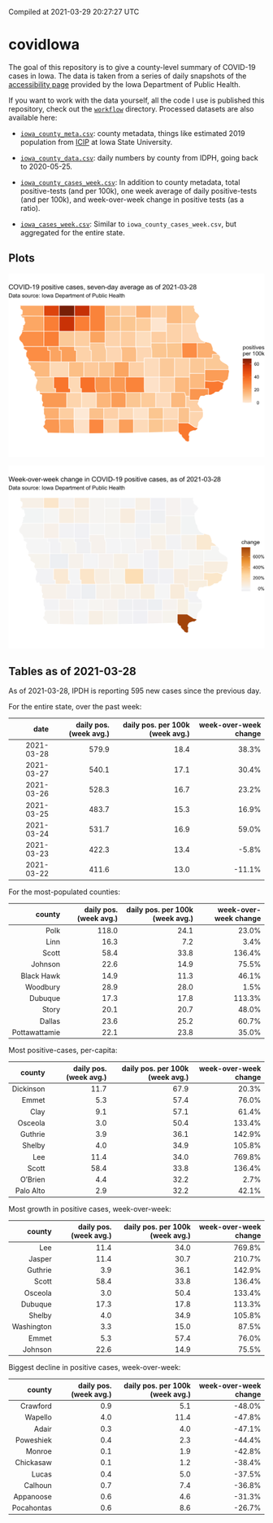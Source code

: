 Compiled at 2021-03-29 20:27:27 UTC

<!-- README.md is generated from README.Rmd. Please edit that file -->

# covidIowa

<!-- badges: start -->

<!-- badges: end -->

The goal of this repository is to give a county-level summary of
COVID-19 cases in Iowa. The data is taken from a series of daily
snapshots of the [accessibility
page](https://coronavirus.iowa.gov/pages/access) provided by the Iowa
Department of Public Health.

If you want to work with the data yourself, all the code I use is
published this repository, check out the [`workflow`](workflow)
directory. Processed datasets are also available here:

  - [`iowa_county_meta.csv`](https://raw.githubusercontent.com/ijlyttle/covidIowa/master/workflow/data/99-publish/iowa_county_meta.csv):
    county metadata, things like estimated 2019 population from
    [ICIP](https://www.icip.iastate.edu/tables/population/counties-estimates)
    at Iowa State University.

  - [`iowa_county_data.csv`](https://raw.githubusercontent.com/ijlyttle/covidIowa/master/workflow/data/99-publish/iowa_county_data.csv):
    daily numbers by county from IDPH, going back to 2020-05-25.

  - [`iowa_county_cases_week.csv`](https://raw.githubusercontent.com/ijlyttle/covidIowa/master/workflow/data/99-publish/iowa_county_data.csv):
    In addition to county metadata, total positive-tests (and per 100k),
    one week average of daily positive-tests (and per 100k), and
    week-over-week change in positive tests (as a ratio).

  - [`iowa_cases_week.csv`](https://raw.githubusercontent.com/ijlyttle/covidIowa/master/workflow/data/99-publish/iowa_cases_week.csv):
    Similar to `iowa_county_cases_week.csv`, but aggregated for the
    entire state.

## Plots

![](workflow/data/99-publish/iowa_cases.png)

![](workflow/data/99-publish/iowa_change.png)

## Tables as of 2021-03-28

As of 2021-03-28, IPDH is reporting 595 new cases since the previous
day.

For the entire state, over the past week:

|       date | daily pos. (week avg.) | daily pos. per 100k (week avg.) | week-over-week change |
| ---------: | ---------------------: | ------------------------------: | --------------------: |
| 2021-03-28 |                  579.9 |                            18.4 |                 38.3% |
| 2021-03-27 |                  540.1 |                            17.1 |                 30.4% |
| 2021-03-26 |                  528.3 |                            16.7 |                 23.2% |
| 2021-03-25 |                  483.7 |                            15.3 |                 16.9% |
| 2021-03-24 |                  531.7 |                            16.9 |                 59.0% |
| 2021-03-23 |                  422.3 |                            13.4 |                \-5.8% |
| 2021-03-22 |                  411.6 |                            13.0 |               \-11.1% |

For the most-populated counties:

|        county | daily pos. (week avg.) | daily pos. per 100k (week avg.) | week-over-week change |
| ------------: | ---------------------: | ------------------------------: | --------------------: |
|          Polk |                  118.0 |                            24.1 |                 23.0% |
|          Linn |                   16.3 |                             7.2 |                  3.4% |
|         Scott |                   58.4 |                            33.8 |                136.4% |
|       Johnson |                   22.6 |                            14.9 |                 75.5% |
|    Black Hawk |                   14.9 |                            11.3 |                 46.1% |
|      Woodbury |                   28.9 |                            28.0 |                  1.5% |
|       Dubuque |                   17.3 |                            17.8 |                113.3% |
|         Story |                   20.1 |                            20.7 |                 48.0% |
|        Dallas |                   23.6 |                            25.2 |                 60.7% |
| Pottawattamie |                   22.1 |                            23.8 |                 35.0% |

Most positive-cases, per-capita:

|    county | daily pos. (week avg.) | daily pos. per 100k (week avg.) | week-over-week change |
| --------: | ---------------------: | ------------------------------: | --------------------: |
| Dickinson |                   11.7 |                            67.9 |                 20.3% |
|     Emmet |                    5.3 |                            57.4 |                 76.0% |
|      Clay |                    9.1 |                            57.1 |                 61.4% |
|   Osceola |                    3.0 |                            50.4 |                133.4% |
|   Guthrie |                    3.9 |                            36.1 |                142.9% |
|    Shelby |                    4.0 |                            34.9 |                105.8% |
|       Lee |                   11.4 |                            34.0 |                769.8% |
|     Scott |                   58.4 |                            33.8 |                136.4% |
|   O’Brien |                    4.4 |                            32.2 |                  2.7% |
| Palo Alto |                    2.9 |                            32.2 |                 42.1% |

Most growth in positive cases, week-over-week:

|     county | daily pos. (week avg.) | daily pos. per 100k (week avg.) | week-over-week change |
| ---------: | ---------------------: | ------------------------------: | --------------------: |
|        Lee |                   11.4 |                            34.0 |                769.8% |
|     Jasper |                   11.4 |                            30.7 |                210.7% |
|    Guthrie |                    3.9 |                            36.1 |                142.9% |
|      Scott |                   58.4 |                            33.8 |                136.4% |
|    Osceola |                    3.0 |                            50.4 |                133.4% |
|    Dubuque |                   17.3 |                            17.8 |                113.3% |
|     Shelby |                    4.0 |                            34.9 |                105.8% |
| Washington |                    3.3 |                            15.0 |                 87.5% |
|      Emmet |                    5.3 |                            57.4 |                 76.0% |
|    Johnson |                   22.6 |                            14.9 |                 75.5% |

Biggest decline in positive cases, week-over-week:

|     county | daily pos. (week avg.) | daily pos. per 100k (week avg.) | week-over-week change |
| ---------: | ---------------------: | ------------------------------: | --------------------: |
|   Crawford |                    0.9 |                             5.1 |               \-48.0% |
|    Wapello |                    4.0 |                            11.4 |               \-47.8% |
|      Adair |                    0.3 |                             4.0 |               \-47.1% |
|  Poweshiek |                    0.4 |                             2.3 |               \-44.4% |
|     Monroe |                    0.1 |                             1.9 |               \-42.8% |
|  Chickasaw |                    0.1 |                             1.2 |               \-38.4% |
|      Lucas |                    0.4 |                             5.0 |               \-37.5% |
|    Calhoun |                    0.7 |                             7.4 |               \-36.8% |
|  Appanoose |                    0.6 |                             4.6 |               \-31.3% |
| Pocahontas |                    0.6 |                             8.6 |               \-26.7% |
